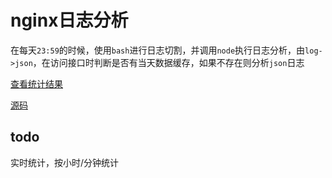# nginx日志分析

在每天`23:59`的时候，使用`bash`进行日志切割，并调用`node`执行日志分析，由`log->json`，在访问接口时判断是否有当天数据缓存，如果不存在则分析`json`日志

[查看统计结果](index.html)

[源码](https://github.com/xuexb/demo/tree/master/demo/node/nginx-log)

## todo

实时统计，按小时/分钟统计
